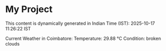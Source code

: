 # My Project

This content is dynamically generated in Indian Time (IST): 2025-10-17 11:26:22 IST


Current Weather in Coimbatore:
Temperature: 29.88 °C
Condition: broken clouds
